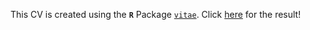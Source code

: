 This CV is created using the **`R`** Package [`vitae`](https://github.com/mitchelloharawild/vitae). Click [here]([cv.pdf](https://luukvdmeer.github.io/cv/cv.pdf)) for the result!
